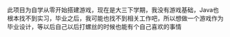 此项目为自学从零开始搭建游戏，现在是大三下学期，我没有游戏基础，Java也根本找不到实习，毕业之后，我可能也找不到相关工作吧，所以想做一个游戏作为毕业设计，等以后自己以后打螺丝的时候也能有个自己喜欢的事情
